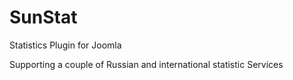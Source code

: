 SunStat
=======

Statistics Plugin for Joomla

Supporting a couple of Russian and international statistic Services
